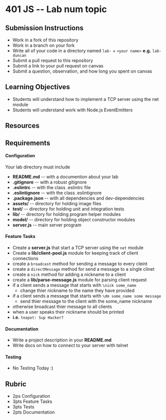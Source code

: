 401 JS --  Lab num topic
===

## Submission Instructions
  * Work in a fork of this repository
  * Work in a branch on your fork
  * Write all of your code in a directory named `lab-` + `<your name>` **e.g.** `lab-duncan`
  * Submit a pull request to this repository
  * Submit a link to your pull request on canvas
  * Submit a question, observation, and how long you spent on canvas  
  
## Learning Objectives  
* Students will understand how to implement a TCP server using the net module
* Students will understand work with Node.js EventEmitters

## Resources  


## Requirements  
#### Configuration  
<!-- list of files, configurations, tools, ect that are required -->
Your lab directory must include  
* **README.md** -- with a documention about your lab
* **.gitignore** -- with a robust gitignore
* **.eslintrc** -- with the class .eslintrc file
* **.eslintignore** -- with the class .eslintignore
* **.package.json** -- with all dependencies and dev-dependencies 
* **assets/**  -- directory for holding image files
* **test/**  -- directory for holding unit and integration tests
* **lib/**  -- directory for holding program helper modules
* **model/**  -- directory for holding object constructor modules
* **server.js** --  main server program
 
#### Feature Tasks  
* Create a **server.js** that start a TCP server using the `net` module
* Create a **lib/client-pool.js** module for keeping track of client connections
 * create a `broadcast` method for sending a message to every cleint
 * create a `directMessage` method for send a message to a single clinet
 * create a `nick` method for adding a nickname to a client
* create a **lib/parse-message.js** module for parsing client request
 * if a client sends a message that starts with `\nick some_name` 
   * change thier nickname to the name they have provided
 * if a client sends a message that starts with `\dm some_name some message`
   * send thier message to the client with the some_name nickname
 * otherwise broadcast thier message to all clients
* when a user speaks their nickname should be printed
 * **i.e.** `teapot: Sup Hacker?`

####  Documentation  
* Write a project description in your **README.md**
* Write docs on how to connect to your server with telnet

#### Testing  
*  No Testing Today :)

## Rubric  
* 2ps Configuration
* 3pts Feature Tasks
* 3pts Tests
* 2pts Documentation
